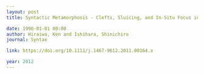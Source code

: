 ```yaml
---
layout: post
title: Syntactic Metamorphosis - Clefts, Sluicing, and In-Situ Focus in Japanese

date: 1996-01-01 00:00
author: Hiraiwa, Ken and Ishihara, Shinichiro
journal: Syntax

link: https://doi.org/10.1111/j.1467-9612.2011.00164.x

year: 2012
---
```



